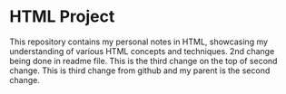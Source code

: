 # HTML Project
This repository contains my personal notes in HTML, showcasing my understanding of various HTML concepts and techniques.
2nd change being done in readme file.
This is the third change on the top of second change.
This is third change from github and my parent is the second change.

